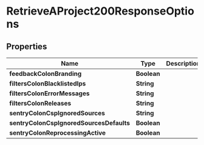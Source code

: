

# RetrieveAProject200ResponseOptions


## Properties

| Name | Type | Description | Notes |
|------------ | ------------- | ------------- | -------------|
|**feedbackColonBranding** | **Boolean** |  |  [optional] |
|**filtersColonBlacklistedIps** | **String** |  |  [optional] |
|**filtersColonErrorMessages** | **String** |  |  [optional] |
|**filtersColonReleases** | **String** |  |  [optional] |
|**sentryColonCspIgnoredSources** | **String** |  |  [optional] |
|**sentryColonCspIgnoredSourcesDefaults** | **Boolean** |  |  [optional] |
|**sentryColonReprocessingActive** | **Boolean** |  |  [optional] |



